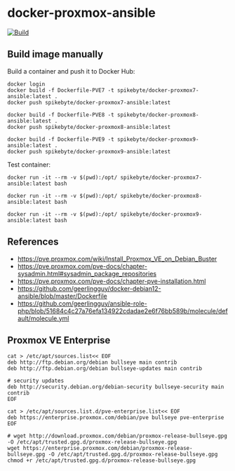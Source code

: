 # docker-proxmox-ansible

[![Build](https://github.com/nfaction/docker-proxmox7-ansible/actions/workflows/build.yml/badge.svg)](https://github.com/nfaction/docker-proxmox7-ansible/actions/workflows/build.yml)

## Build image manually

Build a container and push it to Docker Hub:

```shell
docker login
docker build -f Dockerfile-PVE7 -t spikebyte/docker-proxmox7-ansible:latest .
docker push spikebyte/docker-proxmox7-ansible:latest

docker build -f Dockerfile-PVE8 -t spikebyte/docker-proxmox8-ansible:latest .
docker push spikebyte/docker-proxmox8-ansible:latest

docker build -f Dockerfile-PVE9 -t spikebyte/docker-proxmox9-ansible:latest .
docker push spikebyte/docker-proxmox9-ansible:latest
```

Test container:

```shell
docker run -it --rm -v $(pwd):/opt/ spikebyte/docker-proxmox7-ansible:latest bash

docker run -it --rm -v $(pwd):/opt/ spikebyte/docker-proxmox8-ansible:latest bash

docker run -it --rm -v $(pwd):/opt/ spikebyte/docker-proxmox9-ansible:latest bash
```

## References

* https://pve.proxmox.com/wiki/Install_Proxmox_VE_on_Debian_Buster
* https://pve.proxmox.com/pve-docs/chapter-sysadmin.html#sysadmin_package_repositories
* https://pve.proxmox.com/pve-docs/chapter-pve-installation.html
* https://github.com/geerlingguy/docker-debian12-ansible/blob/master/Dockerfile
* https://github.com/geerlingguy/ansible-role-php/blob/51684c4c27a76efa134922cdadae2e6f76bb589b/molecule/default/molecule.yml

## Proxmox VE Enterprise

```
cat > /etc/apt/sources.list<< EOF
deb http://ftp.debian.org/debian bullseye main contrib
deb http://ftp.debian.org/debian bullseye-updates main contrib

# security updates
deb http://security.debian.org/debian-security bullseye-security main contrib
EOF

cat > /etc/apt/sources.list.d/pve-enterprise.list<< EOF
deb https://enterprise.proxmox.com/debian/pve bullseye pve-enterprise
EOF

# wget http://download.proxmox.com/debian/proxmox-release-bullseye.gpg -O /etc/apt/trusted.gpg.d/proxmox-release-bullseye.gpg
wget https://enterprise.proxmox.com/debian/proxmox-release-bullseye.gpg -O /etc/apt/trusted.gpg.d/proxmox-release-bullseye.gpg
chmod +r /etc/apt/trusted.gpg.d/proxmox-release-bullseye.gpg
```
